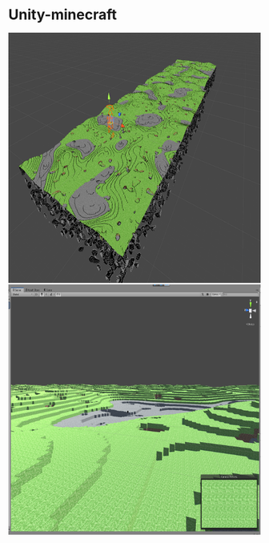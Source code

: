# Unity-minecraft

<img src="https://github.com/gnom6584/Unity-minecraft/blob/master/Снимок.PNG" width="888" height="500"/>

<img src="https://github.com/gnom6584/Unity-minecraft/blob/master/Снимок1.PNG" width="888" height="500"/>
